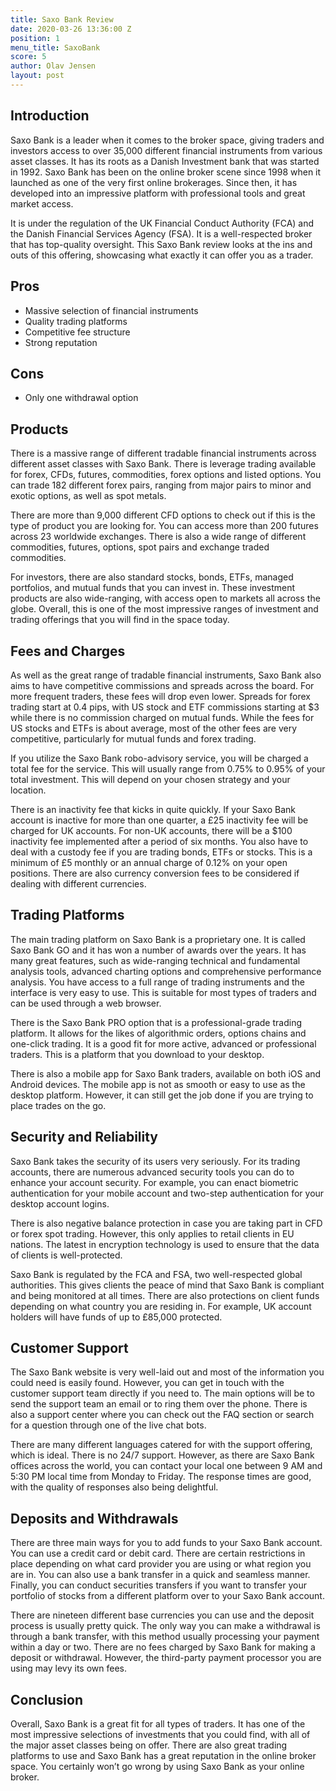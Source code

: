 ```yaml
---
title: Saxo Bank Review
date: 2020-03-26 13:36:00 Z
position: 1
menu_title: SaxoBank
score: 5
author: Olav Jensen
layout: post
---
```


## Introduction

Saxo Bank is a leader when it comes to the broker space, giving traders and investors access to over 35,000 different financial instruments from various asset classes. It has its roots as a Danish Investment bank that was started in 1992. Saxo Bank has been on the online broker scene since 1998 when it launched as one of the very first online brokerages. Since then, it has developed into an impressive platform with professional tools and great market access. 

It is under the regulation of the UK Financial Conduct Authority (FCA) and the Danish Financial Services Agency (FSA). It is a well-respected broker that has top-quality oversight. This Saxo Bank review looks at the ins and outs of this offering, showcasing what exactly it can offer you as a trader.


## Pros



*   Massive selection of financial instruments
*   Quality trading platforms
*   Competitive fee structure
*   Strong reputation


## Cons



*   Only one withdrawal option


## Products

There is a massive range of different tradable financial instruments across different asset classes with Saxo Bank. There is leverage trading available for forex, CFDs, futures, commodities, forex options and listed options. You can trade 182 different forex pairs, ranging from major pairs to minor and exotic options, as well as spot metals. 

There are more than 9,000 different CFD options to check out if this is the type of product you are looking for. You can access more than 200 futures across 23 worldwide exchanges. There is also a wide range of different commodities, futures, options, spot pairs and exchange traded commodities. 

For investors, there are also standard stocks, bonds, ETFs, managed portfolios, and mutual funds that you can invest in. These investment products are also wide-ranging, with access open to markets all across the globe. Overall, this is one of the most impressive ranges of investment and trading offerings that you will find in the space today. 


## Fees and Charges

As well as the great range of tradable financial instruments, Saxo Bank also aims to have competitive commissions and spreads across the board. For more frequent traders, these fees will drop even lower. Spreads for forex trading start at 0.4 pips, with US stock and ETF commissions starting at $3 while there is no commission charged on mutual funds. While the fees for US stocks and ETFs is about average, most of the other fees are very competitive, particularly for mutual funds and forex trading. 

If you utilize the Saxo Bank robo-advisory service, you will be charged a total fee for the service. This will usually range from 0.75% to 0.95% of your total investment. This will depend on your chosen strategy and your location. 

There is an inactivity fee that kicks in quite quickly. If your Saxo Bank account is inactive for more than one quarter, a £25 inactivity fee will be charged for UK accounts. For non-UK accounts, there will be a $100 inactivity fee implemented after a period of six months. You also have to deal with a custody fee if you are trading bonds, ETFs or stocks. This is a minimum of £5 monthly or an annual charge of 0.12% on your open positions. There are also currency conversion fees to be considered if dealing with different currencies. 


## Trading Platforms

The main trading platform on Saxo Bank is a proprietary one. It is called Saxo Bank GO and it has won a number of awards over the years. It has many great features, such as wide-ranging technical and fundamental analysis tools, advanced charting options and comprehensive performance analysis. You have access to a full range of trading instruments and the interface is very easy to use. This is suitable for most types of traders and can be used through a web browser. 

There is the Saxo Bank PRO option that is a professional-grade trading platform. It allows for the likes of algorithmic orders, options chains and one-click trading. It is a good fit for more active, advanced or professional traders. This is a platform that you download to your desktop.

There is also a mobile app for Saxo Bank traders, available on both iOS and Android devices. The mobile app is not as smooth or easy to use as the desktop platform. However, it can still get the job done if you are trying to place trades on the go. 


## Security and Reliability

Saxo Bank takes the security of its users very seriously. For its trading accounts, there are numerous advanced security tools you can do to enhance your account security. For example, you can enact biometric authentication for your mobile account and two-step authentication for your desktop account logins. 

There is also negative balance protection in case you are taking part in CFD or forex spot trading. However, this only applies to retail clients in EU nations. The latest in encryption technology is used to ensure that the data of clients is well-protected. 

Saxo Bank is regulated by the FCA and FSA, two well-respected global authorities. This gives clients the peace of mind that Saxo Bank is compliant and being monitored at all times. There are also protections on client funds depending on what country you are residing in. For example, UK account holders will have funds of up to £85,000 protected.


## Customer Support

The Saxo Bank website is very well-laid out and most of the information you could need is easily found. However, you can get in touch with the customer support team directly if you need to. The main options will be to send the support team an email or to ring them over the phone. There is also a support center where you can check out the FAQ section or search for a question through one of the live chat bots. 

There are many different languages catered for with the support offering, which is ideal. There is no 24/7 support. However, as there are Saxo Bank offices across the world, you can contact your local one between 9 AM and 5:30 PM local time from Monday to Friday. The response times are good, with the quality of responses also being delightful. 


## Deposits and Withdrawals

There are three main ways for you to add funds to your Saxo Bank account. You can use a credit card or debit card. There are certain restrictions in place depending on what card provider you are using or what region you are in. You can also use a bank transfer in a quick and seamless manner. Finally, you can conduct securities transfers if you want to transfer your portfolio of stocks from a different platform over to your Saxo Bank account. 

There are nineteen different base currencies you can use and the deposit process is usually pretty quick. The only way you can make a withdrawal is through a bank transfer, with this method usually processing your payment within a day or two. There are no fees charged by Saxo Bank for making a deposit or withdrawal. However, the third-party payment processor you are using may levy its own fees.


## Conclusion

Overall, Saxo Bank is a great fit for all types of traders. It has one of the most impressive selections of investments that you could find, with all of the major asset classes being on offer. There are also great trading platforms to use and Saxo Bank has a great reputation in the online broker space. You certainly won’t go wrong by using Saxo Bank as your online broker. 
